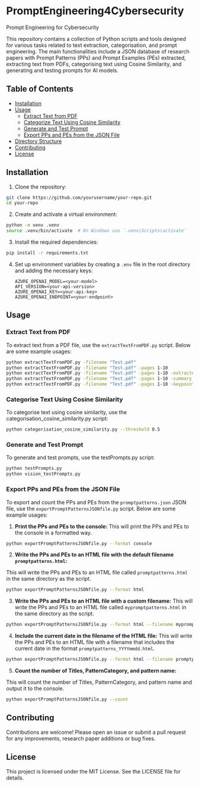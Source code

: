 # PromptEngineering4Cybersecurity
Prompt Engineering for Cybersecurity

This repository contains a collection of Python scripts and tools designed for various tasks related to text extraction, categorisation, and prompt engineering. The main functionalities include a JSON database of research papers with Prompt Patterns (PPs) and Prompt Examples (PEs) extracted, extracting text from PDFs, categorising text using Cosine Similarity, and generating and testing prompts for AI models.

## Table of Contents

- [Installation](#installation)
- [Usage](#usage)
  - [Extract Text from PDF](#extract-text-from-pdf)
  - [Categorize Text Using Cosine Similarity](#categorize-text-using-cosine-similarity)
  - [Generate and Test Prompt](#generate-and-test-prompt)
  - [Export PPs and PEs from the JSON File](#export-pps-and-pes-from-the-json-file)
- [Directory Structure](#directory-structure)
- [Contributing](#contributing)
- [License](#license)

## Installation

1. Clone the repository:
```sh
git clone https://github.com/yourusername/your-repo.git
cd your-repo
```

2. Create and activate a virtual environment:
```sh
python -m venv .venv
source .venv/bin/activate  # On Windows use `.venv\Scripts\activate`
```

3. Install the required dependencies:
```sh
pip install -r requirements.txt
```

4. Set up environment variables by creating a `.env` file in the root directory and adding the necessary keys:

    ```env
    AZURE_OPENAI_MODEL=<your-model>
    API_VERSION=<your-api-version>
    AZURE_OPENAI_KEY=<your-api-key>
    AZURE_OPENAI_ENDPOINT=<your-endpoint>
    ```

## Usage

### Extract Text from PDF

To extract text from a PDF file, use the `extractTextFromPDF.py` script. Below are some example usages:

```sh
python extractTextFromPDF.py -filename "Test.pdf"
python extractTextFromPDF.py -filename "Test.pdf" -pages 1-10
python extractTextFromPDF.py -filename "Test.pdf" -pages 1-10 -extractexamples True
python extractTextFromPDF.py -filename "Test.pdf" -pages 1-10 -summary True
python extractTextFromPDF.py -filename "Test.pdf" -pages 1-10 -keypoints True
```

### Categorise Text Using Cosine Similarity

To categorise text using cosine similarity, use the categorisation_cosine_similarity.py script:

```sh
python categorisation_cosine_similarity.py --threshold 0.5
```

### Generate and Test Prompt

To generate and test prompts, use the testPrompts.py script:

```sh
python testPrompts.py
python vision_testPrompts.py
```

### Export PPs and PEs from the JSON File

To export and count the PPs and PEs from the `promptpatterns.json` JSON file, use the `exportPromptPatternsJSONfile.py` script.
Below are some example usages:

1. **Print the PPs and PEs to the console:**
This will print the PPs and PEs to the console in a formatted way.

```sh
python exportPromptPatternsJSONfile.py --format console
``` 

2. **Write the PPs and PEs to an HTML file with the default filename `promptpatterns.html`:**

This will write the PPs and PEs to an HTML file called `promptpatterns.html` in the same directory as the script.

```sh
python exportPromptPatternsJSONfile.py --format html
```

3. **Write the PPs and PEs to an HTML file with a custom filename:**
This will write the PPs and PEs to an HTML file called `mypromptpatterns.html` in the same directory as the script.

```sh
python exportPromptPatternsJSONfile.py --format html --filename mypromptpatterns.html
```

4. **Include the current date in the filename of the HTML file:**
This will write the PPs and PEs to an HTML file with a filename that includes the current date in the format `promptpatterns_YYYYmmdd.html`.

```sh
python exportPromptPatternsJSONfile.py --format html --filename promptpatterns_{date}.html
```

5. **Count the number of Titles, PatternCategory, and pattern name:**

This will count the number of Titles, PatternCategory, and pattern name and output it to the console.

```sh
python exportPromptPatternsJSONfile.py --count
```

## Contributing

Contributions are welcome! Please open an issue or submit a pull request for any improvements, research paper additions or bug fixes.

## License

This project is licensed under the MIT License. See the LICENSE file for details.